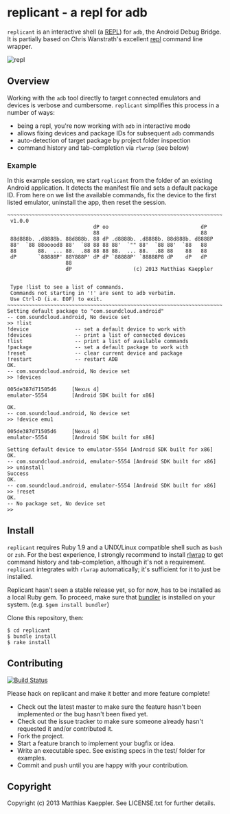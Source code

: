 replicant - a repl for adb
==========================

`replicant` is an interactive shell (a [REPL][2]) for `adb`, the Android Debug Bridge.
It is partially based on Chris Wanstrath's excellent [repl][0] command line wrapper.

![repl](https://raw.github.com/mttkay/replicant/master/screenshots/01_repl.png)

Overview
-------
Working with the `adb` tool directly to target connected emulators and devices is
verbose and cumbersome. `replicant` simplifies this process in a number of ways:

- being a repl, you're now working with `adb` in interactive mode
- allows fixing devices and package IDs for subsequent `adb` commands
- auto-detection of target package by project folder inspection
- command history and tab-completion via `rlwrap` (see below)

### Example
In this example session, we start `replicant` from the folder of an existing Android
application. It detects the manifest file and sets a default package ID.
From here on we list the available commands, fix the device to the first listed
emulator, uninstall the app, then reset the session.

    ~~~~~~~~~~~~~~~~~~~~~~~~~~~~~~~~~~~~~~~~~~~~~~~~~~~~~~~~~~~~~~~~~~~~~~
     v1.0.0
                                dP oo                              dP
                                88                                 88
     88d888b. .d8888b. 88d888b. 88 dP .d8888b. .d8888b. 88d888b. d8888P
     88'  `88 88ooood8 88'  `88 88 88 88'  `"" 88'  `88 88'  `88   88
     88       88.  ... 88.  .88 88 88 88.  ... 88.  .88 88    88   88
     dP       `88888P' 88Y888P' dP dP `88888P' `88888P8 dP    dP   dP
                       88
                       dP                    (c) 2013 Matthias Kaeppler
    
    
     Type !list to see a list of commands.
     Commands not starting in '!' are sent to adb verbatim.
     Use Ctrl-D (i.e. EOF) to exit.
    ~~~~~~~~~~~~~~~~~~~~~~~~~~~~~~~~~~~~~~~~~~~~~~~~~~~~~~~~~~~~~~~~~~~~~~
    Setting default package to "com.soundcloud.android"
    -- com.soundcloud.android, No device set
    >> !list
    !device               -- set a default device to work with
    !devices              -- print a list of connected devices
    !list                 -- print a list of available commands
    !package              -- set a default package to work with
    !reset                -- clear current device and package
    !restart              -- restart ADB
    OK.
    -- com.soundcloud.android, No device set
    >> !devices
    
    005de387d71505d6     [Nexus 4]
    emulator-5554        [Android SDK built for x86]
    
    OK.
    -- com.soundcloud.android, No device set
    >> !device emu1
    
    005de387d71505d6     [Nexus 4]
    emulator-5554        [Android SDK built for x86]
    
    Setting default device to emulator-5554 [Android SDK built for x86]
    OK.
    -- com.soundcloud.android, emulator-5554 [Android SDK built for x86]
    >> uninstall
    Success
    OK.
    -- com.soundcloud.android, emulator-5554 [Android SDK built for x86]
    >> !reset
    OK.
    -- No package set, No device set
    >> 

Install
-------
`replicant` requires Ruby 1.9 and a UNIX/Linux compatible shell such as `bash` or `zsh`.
For the best experience, I strongly recommend to install [rlwrap][1] to get
command history and tab-completion, although it's not a requirement. 
`replicant` integrates with `rlwrap` automatically;
it's sufficient for it to just be installed.

Replicant hasn't seen a stable release yet, so for now, has to be installed as a local Ruby gem.
To proceed, make sure that [bundler][3] is installed on your system. (e.g. `$gem install bundler`)

Clone this repository, then:

    $ cd replicant
    $ bundle install
    $ rake install


Contributing
------------

[![Build Status](https://travis-ci.org/mttkay/replicant.png)](https://travis-ci.org/mttkay/replicant)

Please hack on replicant and make it better and more feature complete!

* Check out the latest master to make sure the feature hasn't been implemented or the bug hasn't been fixed yet.
* Check out the issue tracker to make sure someone already hasn't requested it and/or contributed it.
* Fork the project.
* Start a feature branch to implement your bugfix or idea.
* Write an executable spec. See existing specs in the test/ folder for examples.
* Commit and push until you are happy with your contribution.

Copyright
---------

Copyright (c) 2013 Matthias Kaeppler. See LICENSE.txt for
further details.

[0]: https://github.com/defunkt/repl
[1]: http://utopia.knoware.nl/~hlub/rlwrap/
[2]: http://en.wikipedia.org/wiki/Read%E2%80%93eval%E2%80%93print_loop
[3]: http://bundler.io/
